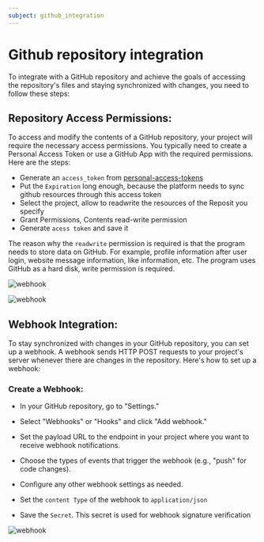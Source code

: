 ```yaml
---
subject: github_integration
---
```


# Github repository integration

To integrate with a GitHub repository and achieve the goals of accessing the repository's files and staying synchronized with changes, you need to follow these steps:

## Repository Access Permissions:

To access and modify the contents of a GitHub repository, your project will require the necessary access permissions. You typically need to create a Personal Access Token or use a GitHub App with the required permissions. Here are the steps:


- Generate an `access_token` from [personal-access-tokens](https://github.com/settings/personal-access-tokens/new)
- Put the `Expiration` long enough, because the platform needs to sync github resources through this access token
- Select the project, allow to readwrite the resources of the Reposit you specify
- Grant Permissions, Contents read-write permission
- Generate `acess token` and save it

The reason why the `readwrite` permission is required is that the program needs to store data on GitHub. For example, profile information after user login, website message information, like information, etc. The program uses GitHub as a hard disk, write permission is required.

![webhook](/cookbook/public/images/access_token_repository.png)

![webhook](/cookbook/public/images/access_token_content_readwrite.png)

## Webhook Integration:

To stay synchronized with changes in your GitHub repository, you can set up a webhook. A webhook sends HTTP POST requests to your project's server whenever there are changes in the repository. Here's how to set up a webhook:

### Create a Webhook:
- In your GitHub repository, go to "Settings."
- Select "Webhooks" or "Hooks" and click "Add webhook."
- Set the payload URL to the endpoint in your project where you want to receive webhook notifications.
- Choose the types of events that trigger the webhook (e.g., "push" for code changes).
- Configure any other webhook settings as needed.

- Set the `content Type` of the webhook to `application/json`
- Save the `Secret`. This secret is used for webhook signature verification

![webhook](/cookbook/public/images/webhook.png)
